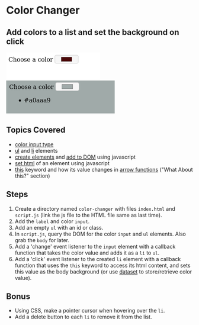 # Color Changer
## Add colors to a list and set the background on click
![color changer](./pictures/color-changer.png)
![color changer2](./pictures/color-changer2.png)

## Topics Covered
- [color input type](https://www.w3schools.com/TAGS/att_input_type_color.asp)
- [ul](https://www.w3schools.com/TAGS/tag_ul.asp) and [li](https://www.w3schools.com/TAGS/tag_li.asp) elements
- [create elements](https://www.w3schools.com/jsref/met_document_createelement.asp) and [add to DOM](https://www.w3schools.com/jsref/met_node_appendchild.asp) using javascript
- [set html](https://www.w3schools.com/jsref/prop_html_innerhtml.asp) of an element using javascript
- [this](https://www.w3schools.com/js/js_this.asp) keyword and how its value changes in [arrow functions](https://www.w3schools.com/Js/js_arrow_function.asp) ("What About this?" section)

## Steps
1. Create a directory named `color-changer` with files `index.html` and `script.js` (link the js file to the HTML file same as last time).
2. Add the `label` and color `input`.
3. Add an empty `ul` with an id or class.
4. In `script.js`, query the DOM for the color `input` and `ul` elements. Also grab the `body` for later.
5. Add a 'change' event listener to the `input` element with a callback function that takes the color value and adds it as a `li` to `ul`.
6. Add a 'click' event listener to the created `li` element with a callback function that uses the `this` keyword to access its html content, and sets this value as the body background (or use [dataset](https://developer.mozilla.org/en-US/docs/Learn/HTML/Howto/Use_data_attributes) to store/retrieve color value).

## Bonus
- Using CSS, make a pointer cursor when hovering over the `li`.
- Add a delete button to each `li` to remove it from the list.